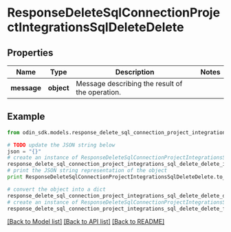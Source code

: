 # ResponseDeleteSqlConnectionProjectIntegrationsSqlDeleteDelete


## Properties

Name | Type | Description | Notes
------------ | ------------- | ------------- | -------------
**message** | **object** | Message describing the result of the operation. | 

## Example

```python
from odin_sdk.models.response_delete_sql_connection_project_integrations_sql_delete_delete import ResponseDeleteSqlConnectionProjectIntegrationsSqlDeleteDelete

# TODO update the JSON string below
json = "{}"
# create an instance of ResponseDeleteSqlConnectionProjectIntegrationsSqlDeleteDelete from a JSON string
response_delete_sql_connection_project_integrations_sql_delete_delete_instance = ResponseDeleteSqlConnectionProjectIntegrationsSqlDeleteDelete.from_json(json)
# print the JSON string representation of the object
print ResponseDeleteSqlConnectionProjectIntegrationsSqlDeleteDelete.to_json()

# convert the object into a dict
response_delete_sql_connection_project_integrations_sql_delete_delete_dict = response_delete_sql_connection_project_integrations_sql_delete_delete_instance.to_dict()
# create an instance of ResponseDeleteSqlConnectionProjectIntegrationsSqlDeleteDelete from a dict
response_delete_sql_connection_project_integrations_sql_delete_delete_form_dict = response_delete_sql_connection_project_integrations_sql_delete_delete.from_dict(response_delete_sql_connection_project_integrations_sql_delete_delete_dict)
```
[[Back to Model list]](../README.md#documentation-for-models) [[Back to API list]](../README.md#documentation-for-api-endpoints) [[Back to README]](../README.md)


